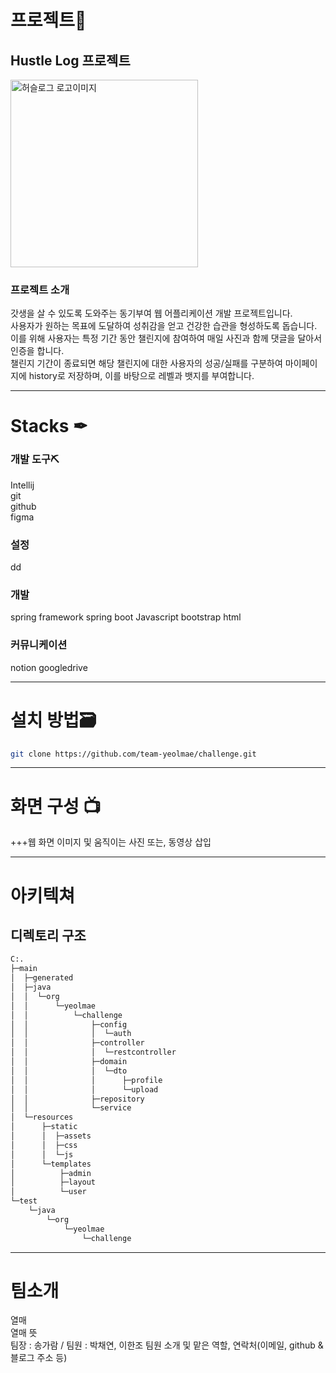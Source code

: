 # 프로젝트📒
## Hustle Log 프로젝트
<img src="https://github.com/team-yeolmae/rkfka/assets/159969610/3bd30902-a447-4595-8306-dc29dff30f18" width="300px" alt="허슬로그 로고이미지"/>
<br/>
<!-- ![허슬로그_로고이미지](https://github.com/team-yeolmae/rkfka/assets/159969610/3bd30902-a447-4595-8306-dc29dff30f18) -->



### 프로젝트 소개
갓생을 살 수 있도록 도와주는 동기부여 웹 어플리케이션 개발 프로젝트입니다.
<br>
사용자가 원하는 목표에 도달하여 성취감을 얻고 건강한 습관을 형성하도록 돕습니다.
<br>
이를 위해 사용자는 특정 기간 동안 챌린지에 참여하여 매일 사진과 함께 댓글을 달아서 인증을 합니다.
<br>
챌린지 기간이 종료되면 해당 챌린지에 대한 사용자의 성공/실패를 구분하여 마이페이지에 history로 저장하며, 이를 바탕으로 레벨과 뱃지를 부여합니다.



***
# Stacks ✒
### 개발 도구⛏️
Intellij
<br>
git
<br>
github
<br>
figma

### 설정
dd

### 개발
spring framework spring boot Javascript bootstrap html

### 커뮤니케이션
notion googledrive

***

# 설치 방법🗃️
```bash
git clone https://github.com/team-yeolmae/challenge.git
```
***
# 화면 구성 📺
+++웹 화면 이미지 및 움직이는 사진 또는, 동영상 삽입
***
# 아키텍쳐
## 디렉토리 구조
```bash
C:.                                  
├─main                               
│  ├─generated                       
│  ├─java                            
│  │  └─org                          
│  │      └─yeolmae                  
│  │          └─challenge            
│  │              ├─config           
│  │              │  └─auth          
│  │              ├─controller       
│  │              │  └─restcontroller
│  │              ├─domain           
│  │              │  └─dto           
│  │              │      ├─profile   
│  │              │      └─upload
│  │              ├─repository
│  │              └─service
│  └─resources
│      ├─static
│      │  ├─assets
│      │  ├─css
│      │  └─js
│      └─templates
│          ├─admin
│          ├─layout
│          └─user
└─test
    └─java
        └─org
            └─yeolmae
                └─challenge
```


***
# 팀소개
열매
<br>
열매 뜻
<br>
팀장 : 송가람 / 팀원 : 박채연, 이한조
팀원 소개 및 맡은 역할, 연락처(이메일, github & 블로그 주소 등)


